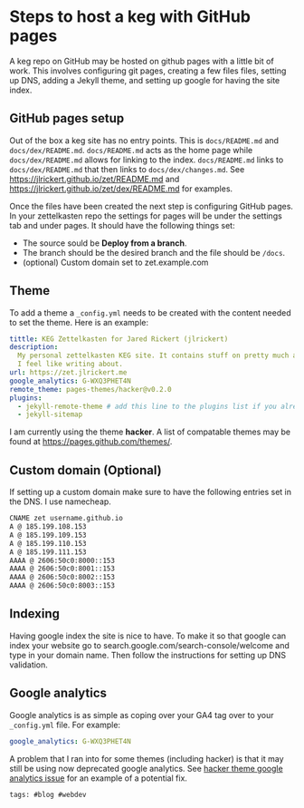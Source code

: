 # Steps to host a keg with GitHub pages

A keg repo on GitHub may be hosted on github pages with a little bit of work.
This involves configuring git pages, creating a few files files, setting up DNS,
adding a Jekyll theme, and setting up google for having the site index.

## GitHub pages setup

Out of the box a keg site has no entry points. This is `docs/README.md` and
`docs/dex/README.md`. `docs/README.md` acts as the home page while
`docs/dex/README.md` allows for linking to the index. `docs/README.md` links to
`docs/dex/README.md` that then links to `docs/dex/changes.md`. See
https://jlrickert.github.io/zet/README.md and
https://jlrickert.github.io/zet/dex/README.md for examples.

Once the files have been created the next step is configuring GitHub pages. In
your zettelkasten repo the settings for pages will be under the settings tab and
under pages. It should have the following things set:

- The source sould be **Deploy from a branch**.
- The branch should be the desired branch and the file should be `/docs`.
- (optional) Custom domain set to zet.example.com

## Theme

To add a theme a `_config.yml` needs to be created with the content needed to
set the theme. Here is an example:

```yaml
tittle: KEG Zettelkasten for Jared Rickert (jlrickert)
description:
  My personal zettelkasten KEG site. It contains stuff on pretty much any topic
  I feel like writing about.
url: https://zet.jlrickert.me
google_analytics: G-WXQ3PHET4N
remote_theme: pages-themes/hacker@v0.2.0
plugins:
  - jekyll-remote-theme # add this line to the plugins list if you already have one
  - jekyll-sitemap
```

I am currently using the theme **hacker**. A list of compatable themes may be
found at https://pages.github.com/themes/.

## Custom domain (Optional)

If setting up a custom domain make sure to have the following entries set in the
DNS. I use namecheap.

```txt
CNAME zet username.github.io
A @ 185.199.108.153
A @ 185.199.109.153
A @ 185.199.110.153
A @ 185.199.111.153
AAAA @ 2606:50c0:8000::153
AAAA @ 2606:50c0:8001::153
AAAA @ 2606:50c0:8002::153
AAAA @ 2606:50c0:8003::153
```

## Indexing

Having google index the site is nice to have. To make it so that google can
index your website go to search.google.com/search-console/welcome and type in
your domain name. Then follow the instructions for setting up DNS validation.

## Google analytics

Google analytics is as simple as coping over your GA4 tag over to your
`_config.yml` file. For example:

```yaml
google_analytics: G-WXQ3PHET4N
```

A problem that I ran into for some themes (including hacker) is that it may
still be using now deprecated google analytics. See
[hacker theme google analytics issue](../267?T) for an example of a potential
fix.

    tags: #blog #webdev
